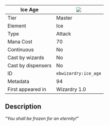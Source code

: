 | Ice Age |![](https://github.com/Electroblob77/Wizardry/blob/1.12.2/src/main/resources/assets/ebwizardry/textures/spells/ebwizardry:ice_age.png)|
|---|---|
| Tier | Master |
| Element | Ice |
| Type | Attack |
| Mana Cost | 70 |
| Continuous | No |
| Cast by wizards | No |
| Cast by dispensers | No |
| ID | `ebwizardry:ice_age` |
| Metadata | 94 |
| First appeared in | Wizardry 1.0 |
## Description
_"You shall be frozen for an eternity!"_